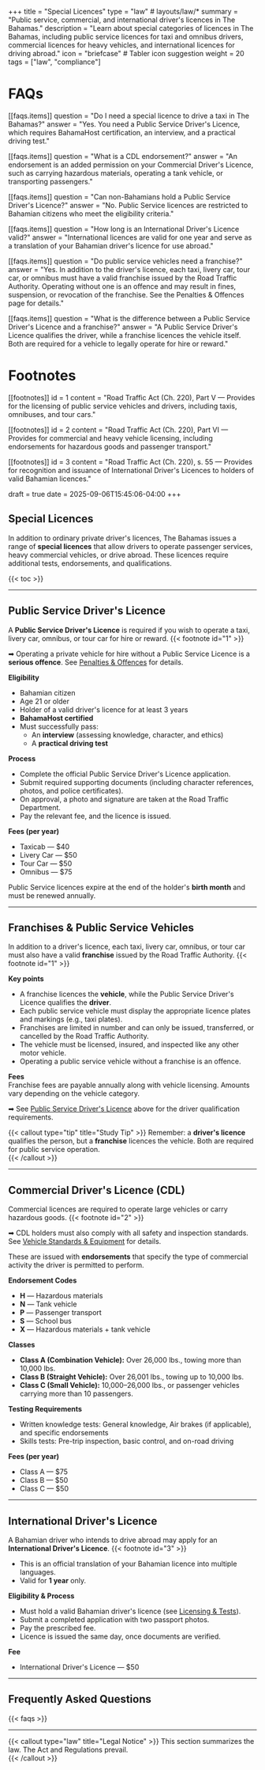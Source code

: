 +++
title = "Special Licences"
type = "law"                 # layouts/law/*
summary = "Public service, commercial, and international driver's licences in The Bahamas."
description = "Learn about special categories of licences in The Bahamas, including public service licences for taxi and omnibus drivers, commercial licences for heavy vehicles, and international licences for driving abroad."
icon = "briefcase"            # Tabler icon suggestion
weight = 20
tags = ["law", "compliance"]

# FAQs
[[faqs.items]]
question = "Do I need a special licence to drive a taxi in The Bahamas?"
answer = "Yes. You need a Public Service Driver's Licence, which requires BahamaHost certification, an interview, and a practical driving test."

[[faqs.items]]
question = "What is a CDL endorsement?"
answer = "An endorsement is an added permission on your Commercial Driver's Licence, such as carrying hazardous materials, operating a tank vehicle, or transporting passengers."

[[faqs.items]]
question = "Can non-Bahamians hold a Public Service Driver's Licence?"
answer = "No. Public Service licences are restricted to Bahamian citizens who meet the eligibility criteria."

[[faqs.items]]
question = "How long is an International Driver's Licence valid?"
answer = "International licences are valid for one year and serve as a translation of your Bahamian driver's licence for use abroad."

[[faqs.items]]
question = "Do public service vehicles need a franchise?"
answer = "Yes. In addition to the driver's licence, each taxi, livery car, tour car, or omnibus must have a valid franchise issued by the Road Traffic Authority. Operating without one is an offence and may result in fines, suspension, or revocation of the franchise. See the Penalties & Offences page for details."

[[faqs.items]]
question = "What is the difference between a Public Service Driver's Licence and a franchise?"
answer = "A Public Service Driver's Licence qualifies the driver, while a franchise licences the vehicle itself. Both are required for a vehicle to legally operate for hire or reward."


# Footnotes
[[footnotes]]
id = 1
content = "Road Traffic Act (Ch. 220), Part V — Provides for the licensing of public service vehicles and drivers, including taxis, omnibuses, and tour cars."

[[footnotes]]
id = 2
content = "Road Traffic Act (Ch. 220), Part VI — Provides for commercial and heavy vehicle licensing, including endorsements for hazardous goods and passenger transport."

[[footnotes]]
id = 3
content = "Road Traffic Act (Ch. 220), s. 55 — Provides for recognition and issuance of International Driver's Licences to holders of valid Bahamian licences."

draft = true
date = 2025-09-06T15:45:06-04:00
+++


## Special Licences

In addition to ordinary private driver's licences, The Bahamas issues a range of **special licences** that allow drivers to operate passenger services, heavy commercial vehicles, or drive abroad. These licences require additional tests, endorsements, and qualifications.

{{< toc >}}

---

## Public Service Driver's Licence
A **Public Service Driver's Licence** is required if you wish to operate a taxi, livery car, omnibus, or tour car for hire or reward. {{< footnote id="1" >}}

➡ Operating a private vehicle for hire without a Public Service Licence is a **serious offence**. See [Penalties & Offences](/law/penalties-offences/) for details.  

**Eligibility**
- Bahamian citizen  
- Age 21 or older  
- Holder of a valid driver's licence for at least 3 years  
- **BahamaHost certified**  
- Must successfully pass:  
  - An **interview** (assessing knowledge, character, and ethics)  
  - A **practical driving test**  

**Process**
- Complete the official Public Service Driver's Licence application.  
- Submit required supporting documents (including character references, photos, and police certificates).  
- On approval, a photo and signature are taken at the Road Traffic Department.  
- Pay the relevant fee, and the licence is issued.  

**Fees (per year)**  
- Taxicab — $40  
- Livery Car — $50  
- Tour Car — $50  
- Omnibus — $75  

Public Service licences expire at the end of the holder's **birth month** and must be renewed annually.

---

## Franchises & Public Service Vehicles
In addition to a driver's licence, each taxi, livery car, omnibus, or tour car must also have a valid **franchise** issued by the Road Traffic Authority. {{< footnote id="1" >}}

**Key points**
- A franchise licences the **vehicle**, while the Public Service Driver's Licence qualifies the **driver**.  
- Each public service vehicle must display the appropriate licence plates and markings (e.g., taxi plates).  
- Franchises are limited in number and can only be issued, transferred, or cancelled by the Road Traffic Authority.  
- The vehicle must be licensed, insured, and inspected like any other motor vehicle.  
- Operating a public service vehicle without a franchise is an offence.  

**Fees**  
Franchise fees are payable annually along with vehicle licensing. Amounts vary depending on the vehicle category.  

➡ See [Public Service Driver's Licence](#public-service-drivers-licence) above for the driver qualification requirements.  

{{< callout type="tip" title="Study Tip" >}}
Remember: a **driver's licence** qualifies the person, but a **franchise** licences the vehicle. Both are required for public service operation.  
{{< /callout >}}

---

## Commercial Driver's Licence (CDL)
Commercial licences are required to operate large vehicles or carry hazardous goods. {{< footnote id="2" >}}

➡ CDL holders must also comply with all safety and inspection standards. See [Vehicle Standards & Equipment](/law/vehicle-standards-equipment/) for details.  

These are issued with **endorsements** that specify the type of commercial activity the driver is permitted to perform.  

**Endorsement Codes**
- **H** — Hazardous materials  
- **N** — Tank vehicle  
- **P** — Passenger transport  
- **S** — School bus  
- **X** — Hazardous materials + tank vehicle  

**Classes**
- **Class A (Combination Vehicle):** Over 26,000 lbs., towing more than 10,000 lbs.  
- **Class B (Straight Vehicle):** Over 26,001 lbs., towing up to 10,000 lbs.  
- **Class C (Small Vehicle):** 10,000–26,000 lbs., or passenger vehicles carrying more than 10 passengers.  

**Testing Requirements**
- Written knowledge tests: General knowledge, Air brakes (if applicable), and specific endorsements  
- Skills tests: Pre-trip inspection, basic control, and on-road driving  

**Fees (per year)**  
- Class A — $75  
- Class B — $50  
- Class C — $50  

---

## International Driver's Licence
A Bahamian driver who intends to drive abroad may apply for an **International Driver's Licence**. {{< footnote id="3" >}}  

- This is an official translation of your Bahamian licence into multiple languages.  
- Valid for **1 year** only.  

**Eligibility & Process**
- Must hold a valid Bahamian driver's licence (see [Licensing & Tests](/law/licensing-tests/)).  
- Submit a completed application with two passport photos.  
- Pay the prescribed fee.  
- Licence is issued the same day, once documents are verified.  

**Fee**  
- International Driver's Licence — $50  

---

## Frequently Asked Questions

{{< faqs >}}

---

{{< callout type="law" title="Legal Notice" >}}
This section summarizes the law. The Act and Regulations prevail.  
{{< /callout >}}